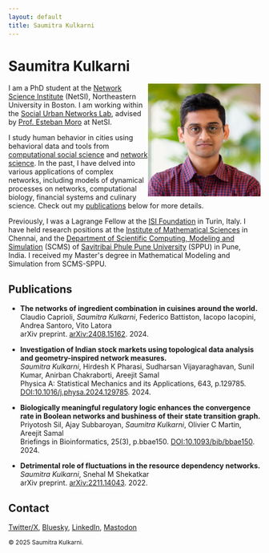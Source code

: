```yaml
---
layout: default
title: Saumitra Kulkarni
---
```


# Saumitra Kulkarni

<img align="right"  width="225" height="225" src="images/netsi_photo.jpeg">

I am a PhD student at the [Network Science Institute](https://www.networkscienceinstitute.org/) (NetSI), Northeastern University in Boston. I am working within the [Social Urban Networks Lab](https://www.socialurban.net/), advised by [Prof. Esteban Moro](http://estebanmoro.org/) at NetSI.

I study human behavior in cities using behavioral data and tools from [computational social science](https://en.wikipedia.org/wiki/Computational_social_science) and [network science](https://en.wikipedia.org/wiki/Network_science). In the past, I have delved into various applications of complex networks, including models of dynamical processes on networks, computational biology, financial systems and culinary science. Check out my [publications](#Publications) below for more details.

Previously, I was a Lagrange Fellow at the [ISI Foundation](https://www.isi.it/) in Turin, Italy. I have held research positions at the [Institute of Mathematical Sciences](https://www.imsc.res.in/) in Chennai, and the [Department of Scientific Computing, Modeling and Simulation](https://scms.unipune.ac.in/) (SCMS) of [Savitribai Phule Pune University](http://www.unipune.ac.in/) (SPPU) in Pune, India. I received my Master's degree in Mathematical Modeling and Simulation from SCMS-SPPU.

<a name="Publications"></a>
## Publications

- **The networks of ingredient combination in cuisines around the world.**\
  Claudio Caprioli, _Saumitra Kulkarni_, Federico Battiston, Iacopo Iacopini, Andrea Santoro, Vito Latora\
  arXiv preprint. [arXiv:2408.15162](https://arxiv.org/abs/2408.15162). 2024.

- **Investigation of Indian stock markets using topological data analysis and geometry-inspired network measures.**\
  _Saumitra Kulkarni_, Hirdesh K Pharasi, Sudharsan Vijayaraghavan, Sunil Kumar, Anirban Chakraborti, Areejit Samal\
  Physica A: Statistical Mechanics and its Applications, 643, p.129785. [DOI:10.1016/j.physa.2024.129785](https://doi.org/10.1016/j.physa.2024.129785). 2024.

- **Biologically meaningful regulatory logic enhances the convergence rate in Boolean networks and bushiness of their state transition graph.**\
  Priyotosh Sil, Ajay Subbaroyan, _Saumitra Kulkarni_, Olivier C Martin, Areejit Samal\
  Briefings in Bioinformatics, 25(3), p.bbae150. [DOI:10.1093/bib/bbae150](https://doi.org/10.1093/bib/bbae150). 2024.

- **Detrimental role of fluctuations in the resource dependency networks.**\
  _Saumitra Kulkarni_, Snehal M Shekatkar\
  arXiv preprint. [arXiv:2211.14043](https://arxiv.org/abs/2211.14043). 2022.

<a name="Contact"></a>
## Contact

<a rel="me" href="https://x.com/SaumitraNetSci">Twitter/X</a>,
<a rel="me" href="https://bsky.app/profile/saumitranetsci.bsky.social">Bluesky</a>,
<a rel="me" href="https://www.linkedin.com/in/saumitranetsci/">LinkedIn</a>,
<a rel="me" href="https://mastodon.social/@SaumitraNetSci">Mastodon</a>

<footer>
    <p class="copyright" style="font-size: 12px">© 2025 Saumitra Kulkarni.</p>
</footer>
